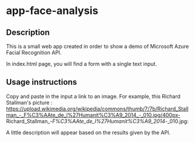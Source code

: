 # app-face-analysis

## Description 
  This is a small web app created in order to show a demo of Microsoft Azure Facial Recognition API. 

  In index.html page, you will find a form with a single text input.

## Usage instructions
  Copy and paste in the input a link to an image. For example, this Richard Stallman's picture :  https://upload.wikimedia.org/wikipedia/commons/thumb/7/7b/Richard_Stallman_-_F%C3%AAte_de_l%27Humanit%C3%A9_2014_-_010.jpg/400px-   Richard_Stallman_-_F%C3%AAte_de_l%27Humanit%C3%A9_2014_-_010.jpg: 

  A little description will appear based on the results given by the API.  
